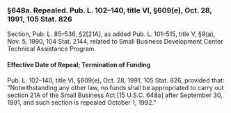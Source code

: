 ### §648a. Repealed. Pub. L. 102–140, title VI, §609(e), Oct. 28, 1991, 105 Stat. 826 ###

Section, Pub. L. 85–536, §2[21A], as added Pub. L. 101–515, title V, §9(a), Nov. 5, 1990, 104 Stat. 2144, related to Small Business Development Center Technical Assistance Program.

#### Effective Date of Repeal; Termination of Funding ####

Pub. L. 102–140, title VI, §609(e), Oct. 28, 1991, 105 Stat. 826, provided that: "Notwithstanding any other law, no funds shall be appropriated to carry out section 21A of the Small Business Act [15 U.S.C. 648a] after September 30, 1991, and such section is repealed October 1, 1992."